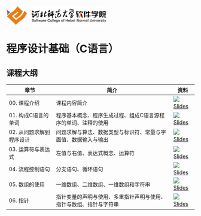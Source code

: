 <img src="./Image/logo.png" height="50" /> 

# 程序设计基础（C语言）  

## 课程大纲

| 章节 | 简介 | 资料 |
|-----|-----|-----|
|00. 课程介绍|课程内容简介|[<img src="https://raw.githubusercontent.com/TelerikAcademy/Common/master/icons/presentation.png" height="15" />Slides](/Slides/Ch00/C语言程序设计_chapt00.pdf)|
|01. 构成C语言的单词|程序基本概念、程序生成过程、组成C语言源程序的单词、注释的使用|[<img src="https://raw.githubusercontent.com/TelerikAcademy/Common/master/icons/presentation.png" height="15" />Slides](/Slides/Ch01/C语言程序设计_chapt01.pdf)|
|02. 从问题求解到程序设计|问题求解与算法、数据类型与标识符、常量与字面值、数据输入与输出|[<img src="https://raw.githubusercontent.com/TelerikAcademy/Common/master/icons/presentation.png" height="15" />Slides](/Slides/Ch02/C语言程序设计_chapt02.pdf)|
|03. 运算符与表达式|左值与右值、表达式概念、运算符|[<img src="https://raw.githubusercontent.com/TelerikAcademy/Common/master/icons/presentation.png" height="15" />Slides](/Slides/Ch03/C语言程序设计_chapt03.pdf)|
|04. 流程控制语句|分支语句、循环语句|[<img src="https://raw.githubusercontent.com/TelerikAcademy/Common/master/icons/presentation.png" height="15" />Slides](/Slides/Ch04/C语言程序设计_chapt04.pdf)|
|05. 数组的使用|一维数组、二维数组、一维数组和字符串|[<img src="https://raw.githubusercontent.com/TelerikAcademy/Common/master/icons/presentation.png" height="15" />Slides](/Slides/Ch05/C语言程序设计_chapt05.pdf)|
|06. 指针|指针变量的声明与使用、多重指针声明与使用、指针与数组、指针与字符串|[<img src="https://raw.githubusercontent.com/TelerikAcademy/Common/master/icons/presentation.png" height="15" />Slides](/Slides/Ch06/C语言程序设计_chapt06.pdf)|